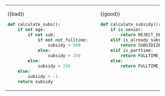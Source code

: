<table> 
<tr>
  <td>

{{bad}}
```python
def calculate_subs():
    if not age:
        if not sub:
            if not not_fulltime:
                subsidy = 500
            else:
                subsidy = 250
        else:
            subsidy = 250
    else:
        subsidy = -1
    return subsidy
```
  </td>
  <td>&nbsp;&nbsp;<br><br></td>
  <td valign="top">

{{good}}
```python
def calculate_subsidy():
    if is_senior:
        return REJECT_SENIOR
    elif is_already_subsidized:
        return SUBSIDIZED_SUBSIDY
    elif is_parttime:
        return FULLTIME_SUBSIDY * RATIO
    else:
        return FULLTIME_SUBSIDY
```
  </td>
</tr>
</table>